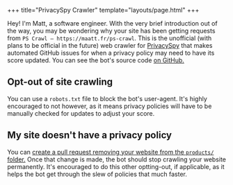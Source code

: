 +++
title="PrivacySpy Crawler"
template="layouts/page.html"
+++

Hey! I'm Matt, a software engineer. With the very brief introduction out of the way, you may be wondering why your site has been getting requests from `PS Crawl — https://maatt.fr/ps-crawl`. This is the unofficial (with plans to be official in the future) web crawler for [PrivacySpy](https://privacyspy.org) that makes automated GitHub issues for when a privacy policy may need to have its score updated. You can see the bot's source code [on GitHub.](https://github.com/doamatto/ps-crawl)

## Opt-out of site crawling
You can use a `robots.txt` file to block the bot's user-agent. It's highly encouraged to not however, as it means privacy policies will have to be manually checked for updates to adjust your score.

## My site doesn't have a privacy policy
You can [create a pull request removing your website from the `products/` folder.](https://github.com/politiwatch/privacyspy) Once that change is made, the bot should stop crawling your website permanently. It's encouraged to do this other optting-out, if applicable, as it helps the bot get through the slew of policies that much faster.
